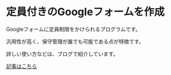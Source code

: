 # 定員付きのGoogleフォームを作成
Googleフォームに定員制限をかけられるプログラムです。

汎用性が高く、保守管理が誰でも可能である点が特徴です。

詳しい使い方などは、ブログで紹介しています。

[記事はこちら](https://r-40021.github.io/blog/google/2021/09/16/form-limit.html)
